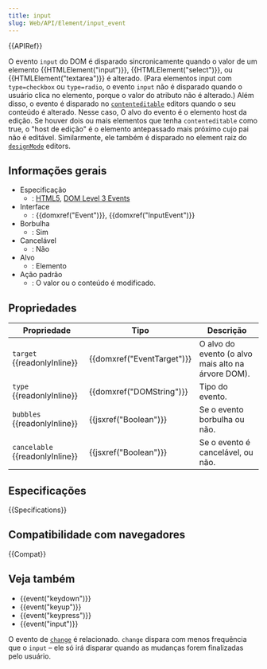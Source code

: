 ```yaml
---
title: input
slug: Web/API/Element/input_event
---
```


{{APIRef}}

O evento `input` do DOM é disparado sincronicamente quando o valor de um elemento {{HTMLElement("input")}}, {{HTMLElement("select")}}, ou {{HTMLElement("textarea")}} é alterado. (Para elementos input com `type=checkbox` ou `type=radio`, o evento `input` não é disparado quando o usuário clica no elemento, porque o valor do atributo não é alterado.) Além disso, o evento é disparado no [`contenteditable`](/pt-BR/docs/Web/API/HTMLElement/contentEditable) editors quando o seu conteúdo é alterado. Nesse caso, O alvo do evento é o elemento host da edição. Se houver dois ou mais elementos que tenha `contenteditable` como true, o "host de edição" é o elemento antepassado mais próximo cujo pai não é editável. Similarmente, ele também é disparado no element raiz do [`designMode`](/pt-BR/docs/Web/API/Document/designMode) editors.

## Informações gerais

- Especificação
  - : [HTML5](https://html.spec.whatwg.org/multipage/forms.html#event-input-input), [DOM Level 3 Events](https://dvcs.w3.org/hg/dom3events/raw-file/tip/html/DOM3-Events.html#event-type-input)
- Interface
  - : {{domxref("Event")}}, {{domxref("InputEvent")}}
- Borbulha
  - : Sim
- Cancelável
  - : Não
- Alvo
  - : Elemento
- Ação padrão
  - : O valor ou o conteúdo é modificado.

## Propriedades

| Propriedade                     | Tipo                       | Descrição                                          |
| ------------------------------- | -------------------------- | -------------------------------------------------- |
| `target` {{readonlyInline}}     | {{domxref("EventTarget")}} | O alvo do evento (o alvo mais alto na árvore DOM). |
| `type` {{readonlyInline}}       | {{domxref("DOMString")}}   | Tipo do evento.                                    |
| `bubbles` {{readonlyInline}}    | {{jsxref("Boolean")}}      | Se o evento borbulha ou não.                       |
| `cancelable` {{readonlyInline}} | {{jsxref("Boolean")}}      | Se o evento é cancelável, ou não.                  |

## Especificações

{{Specifications}}

## Compatibilidade com navegadores

{{Compat}}

## Veja também

- {{event("keydown")}}
- {{event("keyup")}}
- {{event("keypress")}}
- {{event("input")}}

O evento de [`change`](/pt-BR/docs/Web/Reference/Events/change) é relacionado. `change` dispara com menos frequência que o `input` – ele só irá disparar quando as mudanças forem finalizadas pelo usuário.
